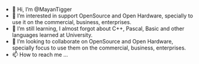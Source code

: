 - 👋 Hi, I’m @MayanTigger
- 👀 I’m interested in support OpenSource and Open Hardware, specially to use it on the commercial, business, enterprises.
- 🌱 I’m still learning, I almost forgot about C++, Pascal, Basic and other languages learned at University. 
- 💞️ I’m looking to collaborate on OpenSource and Open Hardware, specially focus to use them on the commercial, business, enterprises.
- 📫 How to reach me ...

<!---
MayanTigger/MayanTigger is a ✨ special ✨ repository because its `README.md` (this file) appears on your GitHub profile.
You can click the Preview link to take a look at your changes.
--->
